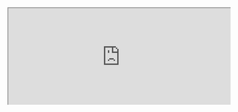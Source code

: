 <div style=" width: 100%; height:220;overflow: hidden; "><iframe src="https://widget.pkmer.cn/free/ColorfulClock?user=ec130e8e-d4af-43d4-a4e4-6dc5d33dd0b7&font-color=%23000000FF&ring-color-2=%23009933FF&ring-color-3=%23FFFFCCFF&ring-color-4=%23FF9933FF&lang=en" allow="fullscreen" style=" height: 100%; width: 100%;"></iframe></div>